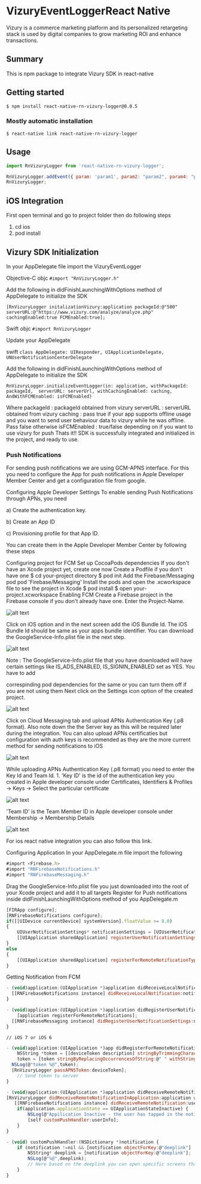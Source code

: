 # VizuryEventLoggerReact Native

Vizury is a commerce marketing platform and its personalized retargeting stack is used by digital companies to grow marketing ROI and enhance transactions.

## Summary

This is npm package to integrate Vizury SDK in react-native 



## Getting started

`$ npm install react-native-rn-vizury-logger@0.0.5`

### Mostly automatic installation

`$ react-native link react-native-rn-vizury-logger`



## Usage
```javascript
import RnVizuryLogger from 'react-native-rn-vizury-logger';

RnVizuryLogger.addEvent({ param: 'param1', param2: "param2", param4: "param4" }, 'Vizuri Test')}
RnVizuryLogger;
```


## iOS Integration

First open terminal and go to project folder then do following steps

1. cd ios
2. pod install


## Vizury SDK Initialization

In your AppDelegate file import the VizuryEventLogger

Objective-C
objc `#import "RnVizuryLogger.h"`

Add the following in didFinishLaunchingWithOptions method of AppDelegate to initialize the SDK

   `[RnVizuryLogger initalizationVizury:application packageId:@"500" serverURL:@"https://www.vizury.com/analyze/analyze.php" cachingEnabled:true FCMEnabled:true];`

Swift
objc `#import RnVizuryLogger`

Update your AppDelegate

swift `class AppDelegate: UIResponder, UIApplicationDelegate, UNUserNotificationCenterDelegate`

Add the following in didFinishLaunchingWithOptions method of AppDelegate to initialize the SDK

`RnVizuryLogger.initializeEventLogger(in: application,
            withPackageId: packageId, 
            serverURL: serverUrl,
            withCachingEnabled: caching, 
            AndWithFCMEnabled: isFCMEnabled)`


Where 
  packageId     : packageId obtained from vizury
  serverURL     : serverURL obtained from vizury
  caching       : pass true if your app supports offline usage and you want to send user behaviour data 
                  to vizury while he was offline. Pass false otherwise
  isFCMEnabled  : true/false depending on if you want to use vizury for push
Thats it!! SDK is successfully integrated and initialized in the project, and ready to use.



### Push Notifications
For sending push notifications we are using GCM-APNS interface. For this you need to configure the App for push notifications in Apple Developer Member Center and get a configuration file from google.

Configuring Apple Developer Settings
To enable sending Push Notifications through APNs, you need

a) Create the authentication key.

b) Create an App ID

c) Provisioning profile for that App ID.

You can create them in the Apple Developer Member Center by following these steps

Configuring project for FCM
Set up CocoaPods dependencies
If you don't have an Xcode project yet, create one now
Create a Podfile if you don't have one
$ cd your-project directory
$ pod init
Add the Firebase/Messaging pod
pod 'Firebase/Messaging'
Install the pods and open the .xcworkspace file to see the project in Xcode
$ pod install
$ open your-project.xcworkspace
Enabling FCM
Create a Firebase project in the Firebase console if you don't already have one. Enter the Project-Name.

![alt text](https://bytebucket.org/vizury/vizury-ios-sdk/raw/a311dc1a06a82b928939d6a2e81336c576f82a43/resources/firebase1.png?raw=true)



Click on iOS option and in the next screen add the iOS Bundle Id. The iOS Bundle Id should be same as your apps bundle identifier. You can download the GoogleService-Info.plist file in the next step.


![alt text](https://bytebucket.org/vizury/vizury-ios-sdk/raw/a311dc1a06a82b928939d6a2e81336c576f82a43/resources/firebase3.png?raw=true)

Note : The GoogleService-Info.plist file that you have downloaded will have certain settings like IS_ADS_ENABLED, IS_SIGNIN_ENABLED set as YES. You have to add 


correspinding pod dependencies for the same or you can turn them off if you are not using them
Next click on the Settings icon option of the created project.

![alt text](https://bytebucket.org/vizury/vizury-ios-sdk/raw/a311dc1a06a82b928939d6a2e81336c576f82a43/resources/firebase3.png?raw=true)

Click on Cloud Messaging tab and upload APNs Authentication Key (.p8 format). Also note down the the Server key as this will be required later during the integration. You can also upload APNs certificaties but configuration with auth keys is recommended as they are the more current method for sending notifications to iOS


![alt text](https://bytebucket.org/vizury/vizury-ios-sdk/raw/a311dc1a06a82b928939d6a2e81336c576f82a43/resources/firebase4.png?raw=true)

While uploading APNs Authentication Key (.p8 format) you need to enter the Key Id and Team Id. 1. 'Key ID' is the id of the authentication key you created in Apple developer console under Certificates, Identifiers & Profiles -> Keys -> Select the particular certificate


![alt text](https://bytebucket.org/vizury/vizury-ios-sdk/raw/a311dc1a06a82b928939d6a2e81336c576f82a43/resources/keyID.png?raw=true)


'Team ID' is the Team Member ID in Apple developer console under Membership -> Membership Details



![alt text](https://bytebucket.org/vizury/vizury-ios-sdk/raw/a311dc1a06a82b928939d6a2e81336c576f82a43/resources/teamID.png?raw=true)


For ios react native integration you can also follow this link. 



Configuring Application
In your AppDelegate.m  file import the following 

```javascript
#import <Firebase.h>
#import "RNFirebaseNotifications.h"
#import "RNFirebaseMessaging.h"
```
 
Drag the GoogleService-Info.plist file you just downloaded into the root of your Xcode project and add it to all targets
Register for Push notifications inside didFinishLaunchingWithOptions method of you AppDelegate.m

```javascript
[FIRApp configure];
[RNFirebaseNotifications configure];
if([[UIDevice currentDevice] systemVersion].floatValue >= 8.0)
{
    UIUserNotificationSettings* notificationSettings = [UIUserNotificationSettings settingsForTypes:UIUserNotificationTypeAlert | UIUserNotificationTypeBadge | UIUserNotificationTypeSound categories:nil];
    [[UIApplication sharedApplication] registerUserNotificationSettings:notificationSettings];
}
else
{
    [[UIApplication sharedApplication] registerForRemoteNotificationTypes:(UIRemoteNotificationTypeAlert | UIRemoteNotificationTypeSound|UIRemoteNotificationTypeBadge)];
}
```


Getting Notification from FCM


```javascript
- (void)application:(UIApplication *)application didReceiveLocalNotification:(UILocalNotification *)notification {
  [[RNFirebaseNotifications instance] didReceiveLocalNotification:notification];
}
```


```javascript
- (void)application:(UIApplication *)application didRegisterUserNotificationSettings:(UIUserNotificationSettings *)notificationSettings {
    [application registerForRemoteNotifications];
  [[RNFirebaseMessaging instance] didRegisterUserNotificationSettings:notificationSettings];
}
```

`// iOS 7 or iOS 6`
```javascript
- (void)application:(UIApplication *)app didRegisterForRemoteNotificationsWithDeviceToken:(NSData *)deviceToken {
    NSString *token = [[deviceToken description] stringByTrimmingCharactersInSet: [NSCharacterSet characterSetWithCharactersInString:@"<>"]];
    token = [token stringByReplacingOccurrencesOfString:@" " withString:@""];
  NSLog(@"token %@",token);
  [RnVizuryLogger passAPNSToken:deviceToken];
    // Send token to server
} 
```




```javascript
- (void)application:(UIApplication *)application didReceiveRemoteNotification:(NSDictionary *)userInfo fetchCompletionHandler:(void (^)(UIBackgroundFetchResult))completionHandler {
[RnVizuryLogger didReceiveRemoteNotificationInApplication:application withUserInfo:userInfo];
   [[RNFirebaseNotifications instance] didReceiveRemoteNotification:userInfo fetchCompletionHandler:completionHandler];
    if(application.applicationState == UIApplicationStateInactive) {
        NSLog(@"Appilication Inactive - the user has tapped in the notification when app was closed or in background");
        [self customPushHandler:userInfo];
    }
}
```



```javascript
- (void) customPushHandler:(NSDictionary *)notification {
    if (notification !=nil && [notification objectForKey:@"deeplink"] != nil) {
        NSString* deeplink = [notification objectForKey:@"deeplink"];
        NSLog(@"%@",deeplink);
        // Here based on the deeplink you can open specific screens that's part of your app
    }
}
```

